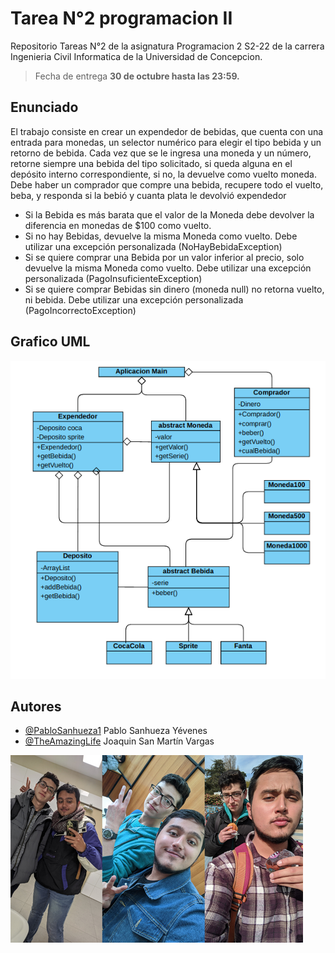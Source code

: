 # Tarea N°2 programacion II

Repositorio Tareas N°2 de la asignatura Programacion 2 S2-22 de la carrera Ingenieria Civil Informatica de la Universidad de Concepcion.

>Fecha de entrega **30 de octubre hasta las 23:59.**

<!-- agregar fotos del UML -->
## Enunciado

El trabajo consiste en crear un expendedor de bebidas, que cuenta con una entrada para monedas, un selector
numérico para elegir el tipo bebida y un retorno de bebida. Cada vez que se le ingresa una moneda y un número,
retorne siempre una bebida del tipo solicitado, si queda alguna en el depósito interno correspondiente, si no, la
devuelve como vuelto moneda.
Debe haber un comprador que compre una bebida, recupere todo el vuelto, beba, y responda si la bebió y cuanta
plata le devolvió expendedor

- Si la Bebida es más barata que el valor de la Moneda debe devolver la diferencia en monedas de $100 como vuelto.
- Si no hay Bebidas, devuelve la misma Moneda como vuelto. Debe utilizar una excepción personalizada (NoHayBebidaException)
- Si se quiere comprar una Bebida por un valor inferior al precio, solo devuelve la misma Moneda como vuelto. Debe utilizar una excepción personalizada (PagoInsuficienteException)
- Si se quiere comprar Bebidas sin dinero (moneda null) no retorna vuelto, ni bebida. Debe utilizar una excepción personalizada (PagoIncorrectoException)

## Grafico UML


![UML](Recursos\GraficoUML.png)

## Autores

- [@PabloSanhueza1](https://github.com/PabloSanhueza1) Pablo Sanhueza Yévenes
- [@TheAmazingLife](https://github.com/TheAmazingLife) Joaquin San Martín Vargas

![Imagen Duo](Recursos/ImagenDuo.png)
